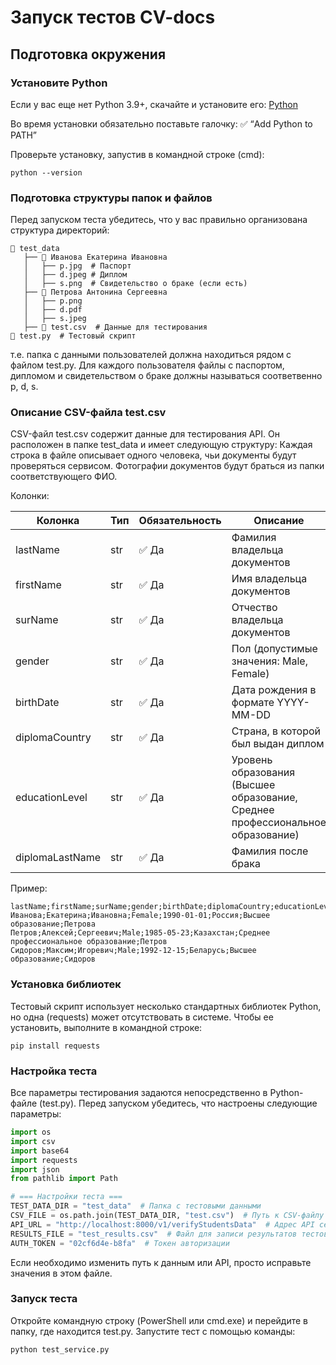 # Запуск тестов CV-docs
## Подготовка окружения
### Установите Python

Если у вас еще нет Python 3.9+, скачайте и установите его:
[Python](https://www.python.org/downloads/windows/)

Во время установки обязательно поставьте галочку:
✅ “Add Python to PATH”

Проверьте установку, запустив в командной строке (cmd):

```commandline
python --version
```

### Подготовка структуры папок и файлов
Перед запуском теста убедитесь, что у вас правильно организована структура директорий:
```
📁 test_data
   ├── 📁 Иванова Екатерина Ивановна
   │   ├── p.jpg  # Паспорт
   │   ├── d.jpeg # Диплом
   │   ├── s.png  # Свидетельство о браке (если есть)
   ├── 📁 Петрова Антонина Сергеевна
   │   ├── p.png
   │   ├── d.pdf
   │   ├── s.jpeg
   ├── 📄 test.csv  # Данные для тестирования       
📄 test.py  # Тестовый скрипт
```
т.е. папка с данными пользователей должна находиться рядом с файлом test.py.
Для каждого пользователя файлы с паспортом, дипломом и свидетельством о браке должны называться соответвенно p, d, s.

###  Описание CSV-файла test.csv
CSV-файл test.csv содержит данные для тестирования API. Он расположен в папке test_data и имеет следующую структуру:
Каждая строка в файле описывает одного человека, чьи документы будут проверяться сервисом.
Фотографии документов будут браться из папки соответствующего ФИО.

Колонки:

| Колонка | Тип | Обязательность | Описание |
|---|---|---|---|
| lastName | str | ✅ Да | Фамилия владельца документов |
| firstName | str | ✅ Да | Имя владельца документов |
| surName | str | ✅ Да | Отчество владельца документов |
| gender | str | ✅ Да | Пол (допустимые значения: Male, Female) |
| birthDate | str | ✅ Да | Дата рождения в формате YYYY-MM-DD |
| diplomaCountry | str | ✅ Да | Страна, в которой был выдан диплом |
| educationLevel | str | ✅ Да | Уровень образования (Высшее образование, Среднее профессиональное образование) |
| diplomaLastName | str | ✅ Да | Фамилия после брака  |

Пример:
```csv
lastName;firstName;surName;gender;birthDate;diplomaCountry;educationLevel;diplomaLastName
Иванова;Екатерина;Ивановна;Female;1990-01-01;Россия;Высшее образование;Петрова
Петров;Алексей;Сергеевич;Male;1985-05-23;Казахстан;Среднее профессиональное образование;Петров
Сидоров;Максим;Игоревич;Male;1992-12-15;Беларусь;Высшее образование;Сидоров
```

### Установка библиотек
Тестовый скрипт использует несколько стандартных библиотек Python, но одна (requests) может отсутствовать в системе.
Чтобы ее установить, выполните в командной строке:
```commandline
pip install requests
```

### Настройка теста
Все параметры тестирования задаются непосредственно в Python-файле (test.py).
Перед запуском убедитесь, что настроены следующие параметры:
```python
import os
import csv
import base64
import requests
import json
from pathlib import Path

# === Настройки теста ===
TEST_DATA_DIR = "test_data"  # Папка с тестовыми данными
CSV_FILE = os.path.join(TEST_DATA_DIR, "test.csv")  # Путь к CSV-файлу
API_URL = "http://localhost:8000/v1/verifyStudentsData"  # Адрес API сервиса
RESULTS_FILE = "test_results.csv"  # Файл для записи результатов тестов
AUTH_TOKEN = "02cf6d4e-b8fa"  # Токен авторизации 
```

Если необходимо изменить путь к данным или API, просто исправьте значения в этом файле.


### Запуск теста
Откройте командную строку (PowerShell или cmd.exe) и перейдите в папку, где находится test.py.
Запустите тест с помощью команды:
```commandline
python test_service.py
```
